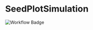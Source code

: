 # SeedPlotSimulation
![Workflow Badge](https://github.com/Jonathan-Gore/SeedPlotSimulation/actions/workflows/ci.yml/badge.svg)